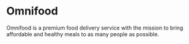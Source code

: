 # Omnifood
Omnifood is a premium food delivery service with the mission to bring affordable and healthy meals to as many people as possible.
